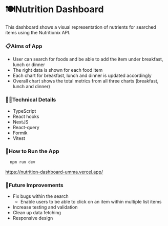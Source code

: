 # 🍽️Nutrition Dashboard

This dashboard shows a visual representation of nutrients for searched items using the Nutritionix API.

### 📋Aims of App

- User can search for foods and be able to add the item under breakfast, lunch or dinner
- The right data is shown for each food item
- Each chart for breakfast, lunch and dinner is updated accordingly
- Overall chart shows the total metrics from all three charts (breakfast, lunch and dinner)

### 👩‍💻Technical Details

- TypeScript
- React hooks
- NextJS
- React-query
- Formik
- Vitest

### 🔧How to Run the App

```bash
  npm run dev
```

https://nutrition-dashboard-umma.vercel.app/

### 💭Future Improvements

- Fix bugs within the search
  - Enable users to be able to click on an item within multiple list items
- Increase testing and validation
- Clean up data fetching
- Responsive design
